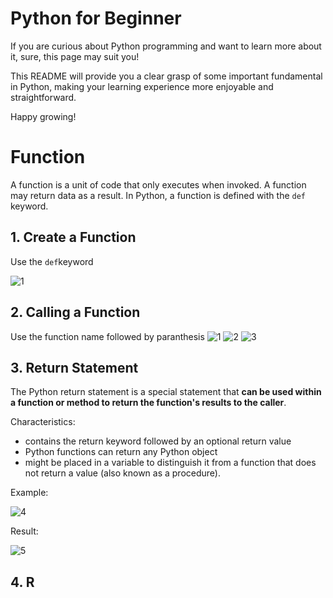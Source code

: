 # Python for Beginner
If you are curious about Python programming and want to learn more about it, sure, this page may suit you!

This README will provide you a clear grasp of some important fundamental in Python, making your learning experience more enjoyable and straightforward.

Happy growing!

# Function
A function is a unit of code that only executes when invoked. A function may return data as a result. In Python, a function is defined with the `def` keyword.

## 1. Create a Function
Use the `def`keyword

![1](https://github.com/khanshafiira/PythonKnowledge-2/assets/166186201/589f4629-f076-4c54-ba5b-ab9353a6bea2|width=50)

## 2. Calling a Function
Use the function name followed by paranthesis
![1](https://github.com/khanshafiira/PythonKnowledge-2/assets/166186201/f239b140-8743-453a-b3df-1f772d586b7f)
![2](https://github.com/khanshafiira/PythonKnowledge-2/assets/166186201/e1452aeb-3ab3-4857-a6e6-5e3aa2339527)
![3](https://github.com/khanshafiira/PythonKnowledge-2/assets/166186201/0e6ff0f8-241a-4fa1-8de1-cc012cac8894)

## 3. Return Statement
The Python return statement is a special statement that **can be used within a function or method to return the function's results to the caller**.

Characteristics:
- contains the return keyword followed by an optional return value
- Python functions can return any Python object
- might be placed in a variable to distinguish it from a function that does not return a value (also known as a procedure).

Example:

![4](https://github.com/khanshafiira/PythonKnowledge-2/assets/166186201/680b147c-74f9-495b-b009-6e7d5eb2891e)

Result:

![5](https://github.com/khanshafiira/PythonKnowledge-2/assets/166186201/5e8fba88-82f2-45de-b494-e75d89c17593)

## 4. R



